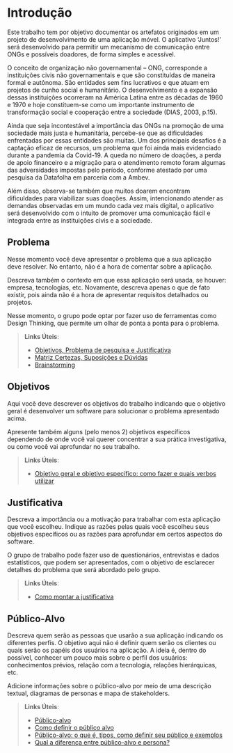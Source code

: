 # Introdução

Este trabalho tem por objetivo documentar os artefatos originados em um projeto de desenvolvimento de uma aplicação móvel. O aplicativo ‘Juntos!’ será desenvolvido para permitir um mecanismo de comunicação entre ONGs e possíveis doadores, de forma simples e acessível.

O conceito de organização não governamental – ONG, corresponde a instituições civis não governamentais e que são constituídas de maneira formal e autônoma. São entidades sem fins lucrativos e que atuam em projetos de cunho social e humanitário. O desenvolvimento e a expansão dessas instituições ocorreram na América Latina entre as décadas de 1960 e 1970 e hoje constituem-se como um importante instrumento de transformação social e cooperação entre a sociedade (DIAS, 2003, p.15).

Ainda que seja incontestável a importância das ONGs na promoção de uma sociedade mais justa e humanitária, percebe-se que as dificuldades enfrentadas por essas entidades são muitas. Um dos principais desafios é a captação eficaz de recursos, um problema que foi ainda mais evidenciado durante a pandemia da Covid-19. A queda no número de doações, a perda de apoio financeiro e a migração para o atendimento remoto foram algumas das adversidades impostas pelo período, conforme atestado por uma pesquisa da Datafolha em parceria com a Ambev.

Além disso, observa-se também que muitos doarem encontram dificuldades para viabilizar suas doações. Assim, intencionando atender as demandas observadas em um mundo cada vez mais digital, o aplicativo será desenvolvido com o intuito de promover uma comunicação fácil e integrada entre as instituições civis e a sociedade. 

## Problema
Nesse momento você deve apresentar o problema que a sua aplicação deve  resolver. No entanto, não é a hora de comentar sobre a aplicação.

Descreva também o contexto em que essa aplicação será usada, se  houver: empresa, tecnologias, etc. Novamente, descreva apenas o que de  fato existir, pois ainda não é a hora de apresentar requisitos  detalhados ou projetos.

Nesse momento, o grupo pode optar por fazer uso  de ferramentas como Design Thinking, que permite um olhar de ponta a ponta para o problema.

> **Links Úteis**:
> - [Objetivos, Problema de pesquisa e Justificativa](https://medium.com/@versioparole/objetivos-problema-de-pesquisa-e-justificativa-c98c8233b9c3)
> - [Matriz Certezas, Suposições e Dúvidas](https://medium.com/educa%C3%A7%C3%A3o-fora-da-caixa/matriz-certezas-suposi%C3%A7%C3%B5es-e-d%C3%BAvidas-fa2263633655)
> - [Brainstorming](https://www.euax.com.br/2018/09/brainstorming/)

## Objetivos

Aqui você deve descrever os objetivos do trabalho indicando que o objetivo geral é desenvolver um software para solucionar o problema apresentado acima. 

Apresente também alguns (pelo menos 2) objetivos específicos dependendo de onde você vai querer concentrar a sua prática investigativa, ou como você vai aprofundar no seu trabalho.
 
> **Links Úteis**:
> - [Objetivo geral e objetivo específico: como fazer e quais verbos utilizar](https://blog.mettzer.com/diferenca-entre-objetivo-geral-e-objetivo-especifico/)

## Justificativa

Descreva a importância ou a motivação para trabalhar com esta aplicação que você escolheu. Indique as razões pelas quais você escolheu seus objetivos específicos ou as razões para aprofundar em certos aspectos do software.

O grupo de trabalho pode fazer uso de questionários, entrevistas e dados estatísticos, que podem ser apresentados, com o objetivo de esclarecer detalhes do problema que será abordado pelo grupo.

> **Links Úteis**:
> - [Como montar a justificativa](https://guiadamonografia.com.br/como-montar-justificativa-do-tcc/)

## Público-Alvo

Descreva quem serão as pessoas que usarão a sua aplicação indicando os diferentes perfis. O objetivo aqui não é definir quem serão os clientes ou quais serão os papéis dos usuários na aplicação. A ideia é, dentro do possível, conhecer um pouco mais sobre o perfil dos usuários: conhecimentos prévios, relação com a tecnologia, relações
hierárquicas, etc.

Adicione informações sobre o público-alvo por meio de uma descrição textual, diagramas de personas e mapa de stakeholders.

> **Links Úteis**:
> - [Público-alvo](https://blog.hotmart.com/pt-br/publico-alvo/)
> - [Como definir o público alvo](https://exame.com/pme/5-dicas-essenciais-para-definir-o-publico-alvo-do-seu-negocio/)
> - [Público-alvo: o que é, tipos, como definir seu público e exemplos](https://klickpages.com.br/blog/publico-alvo-o-que-e/)
> - [Qual a diferença entre público-alvo e persona?](https://rockcontent.com/blog/diferenca-publico-alvo-e-persona/)
